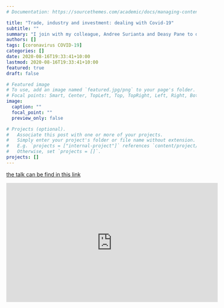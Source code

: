 ```yaml
---
# Documentation: https://sourcethemes.com/academic/docs/managing-content/

title: "Trade, industry and investment: dealing with Covid-19"
subtitle: ""
summary: "I join with my colleague, Andree Surianta and Deasy Pane to discuss about Indonesia's trade, industry and investment policies during COVID-19 pandemic"
authors: []
tags: [coronavirus COVID-19]
categories: []
date: 2020-08-16T19:33:41+10:00
lastmod: 2020-08-16T19:33:41+10:00
featured: true
draft: false

# Featured image
# To use, add an image named `featured.jpg/png` to your page's folder.
# Focal points: Smart, Center, TopLeft, Top, TopRight, Left, Right, BottomLeft, Bottom, BottomRight.
image:
  caption: ""
  focal_point: ""
  preview_only: false

# Projects (optional).
#   Associate this post with one or more of your projects.
#   Simply enter your project's folder or file name without extension.
#   E.g. `projects = ["internal-project"]` references `content/project/deep-learning/index.md`.
#   Otherwise, set `projects = []`.
projects: []
---
```

[the talk can be find in this link](https://www.covid19indonesia.net/events/trade-industry-and-investment-dealing-with-covid-19)

<iframe width="560" height="315" src="https://www.youtube.com/embed/x3nUgPQhF1U" frameborder="0" allow="accelerometer; autoplay; encrypted-media; gyroscope; picture-in-picture" allowfullscreen></iframe>
